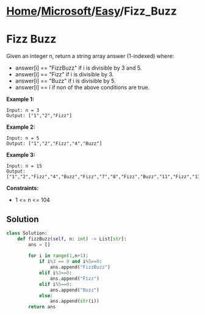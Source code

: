 # [Home](./../..)/[Microsoft](./..)/[Easy](./)/Fizz_Buzz
<h1>Fizz Buzz</h1>

<p>
Given an integer n, return a string array answer (1-indexed) where:

- answer[i] == "FizzBuzz" if i is divisible by 3 and 5.
- answer[i] == "Fizz" if i is divisible by 3.
- answer[i] == "Buzz" if i is divisible by 5.
- answer[i] == i if non of the above conditions are true.

</p>

<b>Example 1:</b>

    Input: n = 3
    Output: ["1","2","Fizz"]
    
<b>Example 2:</b>

    Input: n = 5
    Output: ["1","2","Fizz","4","Buzz"]
    
<b>Example 3:</b>

    Input: n = 15
    Output: ["1","2","Fizz","4","Buzz","Fizz","7","8","Fizz","Buzz","11","Fizz","13","14","FizzBuzz"]

<b>Constraints:</b>

- 1 <= n <= 104

<h2>Solution</h2>

```python
class Solution:
    def fizzBuzz(self, n: int) -> List[str]:
        ans = []
        
        for i in range(1,n+1):
            if i%3 == 0 and i%5==0:
                ans.append("FizzBuzz")
            elif i%3==0:
                ans.append("Fizz")
            elif i%5==0:
                ans.append("Buzz")
            else:
                ans.append(str(i))
        return ans
```
